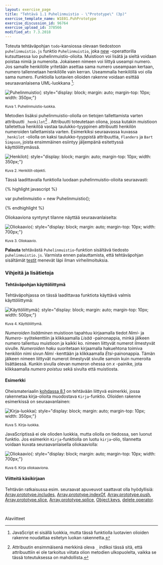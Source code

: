 ```yaml
---
layout: exercise_page
title: "Tehtävä 1.1 Puhelinmuistio - \"Prototype\" (3p)"
exercise_template_name: W1E01.PuhPrototype
exercise_discussion_id: 96764
exercise_upload_id: 378566
modified_at: 7.3.2018
---
```


Toteuta tehtäväpohjan `todo`-kansiossa olevaan tiedostoon `puhelinmuistio.js` funktio `Puhelinmuistio`, joka
[new](https://developer.mozilla.org/en-US/docs/Web/JavaScript/Reference/Operators/new)
-operattorilla kutsuttaessa luo puhelinmuistio-olioita. Muistioon voi lisätä ja sieltä voidaan poistaa nimiä ja numeroita. Jokaiseen nimeen voi liittyä useampi numero. Jos samalle henkilölle yritetään asettaa sama numero useampaan kertaan, numero tallennetaan henkilölle vain kerran. Useammalla henkilöllä voi olla sama numero. Funktiolla luotavien olioiden rakenne voidaan esittää seuraavanlaisena UML-luokkana [^1]:

[^1]: JavaScript ei sisällä luokkia, mutta tässä funktiolla luotavien olioiden rakenne noudattaa esitetyn luokan rakennetta.


![Puhelinmuistio](../img/puhelinmuistio_object.jpeg "Puhelinmuistio"){: style="display: block; margin: auto; margin-top: 10px; width: 350px;"}

<small>Kuva 1. Puhelinmuistio-luokka.</small>

Metodien lisäksi puhelinmuistio-oliolla on tietojen tallettamista varten attribuutti `_henkilot`[^2] . Attribuutti toteutetaan oliona, jossa kutakin muistioon talletettua henkilöä vastaa taulukko-tyyppinen attribuutti henkilön numeroiden tallettamista varten. Esimerkiksi seuraavassa kuvassa `_henkilot` -oliolla on kaksi taulukko-tyyppistä attribuuttia, `Flanders` ja `Bart Simpson`, joista ensimmäinen esiintyy jäljempänä esitettyssä käyttöliittymässä.   

[^2]: Attribuutin ensimmäisenä merkkinä oleva `_` indikoi tässä sitä, että attribuuttiin ei ole tarkoitus viitata olion metodien ulkopuolelta, vaikka se tässä toteutuksessa on mahdollista.

![Henkilot](../img/henkilot.jpeg "Henkilot"){: style="display: block; margin: auto; margin-top: 10px; width: 350px;"}

<small>Kuva 2. Henkilöt-objekti.</small>

Tässä laadittavalla funktiolla luodaan puhelinmuistio-olioita seuraavasti:

{% highlight javascript %}

var puhelinmuistio = new Puhelinmuistio();

{% endhighlight %}

Oliokaaviona syntynyt tilanne näyttää seuraavanlaiselta:

![Oliokaavio](../img/puhelinmuistio_rakenne.png "Oliokaavio"){: style="display: block; margin: auto; margin-top: 10px; width: 700px;"}

<small>Kuva 3. Oliokaavio.</small>


**Palauta** tehtävästä `Puhelinmuistio`-funktion sisältävä tiedosto `puhelinmuistio.js`. Varmista ennen palauttamista, että tehtäväpohjan sisältämät [testit](../testit11/) menevät läpi ilman virheilmoituksia.

### Vihjeitä ja lisätietoja

#### Tehtäväpohjan käyttöliittymä

Tehtäväpohjassa on tässä laadittavaa funktiota käyttävä valmis käyttöliittymä:

![Käyttöliittymä](../img/puhelinmuistio_ui.png "Käyttöliittymä"){: style="display: block; margin: auto; margin-top: 10px; width: 500px;"}

<small>Kuva 4. Käyttöliittymä.</small>

*Numeroiden lisääminen* muistioon tapahtuu kirjaamalla tiedot *Nimi*- ja *Numero*- syötekenttiin ja klikkaamalla *Lisää* -painonappia, minkä jälkeen numero tallentuu muistioon ja kaikki ko. nimeen liittyvät numerot ilmestyvät sivulle. *Numeroiden haku* suoritetaan kirjaamalla hakuehtona toimiva henkilön nimi sivun *Nimi* -kenttään ja klikkaamalla *Etsi*-painonappia. Tämän jälkeen nimeen liittyvät numerot ilmestyvät sivulle samoin kuin numeroita lisättäessä. Kunkin sivulla olevan numeron ohessa on *x* -painike, jota klikkaamalla *numero poistuu* sekä sivulta että muistiosta.

#### Esimerkki

Oheismateriaalin [kohdassa 8.1](http://web-selainohjelmointi.github.io/#8.1-Oliot) on tehtävään liittyvä esimerkki, jossa rakennetaa kirja-olioita muodostava `Kirja`-funktio. Olioiden rakenne esimerkissä on seuraavanlainen:

![Kirja-luokka](../img/kirja_olio.jpeg "Kirja-luokka"){: style="display: block; margin: auto; margin-top: 10px; width: 350px;"}

<small>Kuva 5. Kirja-luokka.</small>

JavaScriptissä ei ole olioden luokkia, mutta oliolla on tiedossa, sen luonut funktio. Jos esimerkin `Kirja`-funktiolla on luotu `kirja`-olio, tilannetta voidaan kuvata seuraavanlaisella oliokaaviolla:

![Oliokaavio](../img/kirja_rakenne.jpeg "Oliokaavio"){: style="display: block; margin: auto; margin-top: 10px; width: 700px;"}

<small>Kuva 6. Kirja oliokaaviona.</small>


#### Viitteitä käsikirjaan

Tehtävän ratkaisussa esim. seuraavat apuveuvot saattavat olla hyödyllisiä:
[Array.prototype.includes](https://developer.mozilla.org/en-US/docs/Web/JavaScript/Reference/Global_Objects/Array/includes),
[Array.prototype.indexOf](https://developer.mozilla.org/en-US/docs/Web/JavaScript/Reference/Global_Objects/Array/indexOf),
[Array.prototype.push](https://developer.mozilla.org/en-US/docs/Web/JavaScript/Reference/Global_Objects/Array/push),
[Array.prototype.slice](https://developer.mozilla.org/en-US/docs/Web/JavaScript/Reference/Global_Objects/Array/slice),
[Array.prototype.splice](https://developer.mozilla.org/en-US/docs/Web/JavaScript/Reference/Global_Objects/Array/splice),
[Object.keys](https://developer.mozilla.org/en-US/docs/Web/JavaScript/Reference/Global_Objects/Object/keys),
[delete operator](https://developer.mozilla.org/en-US/docs/Web/JavaScript/Reference/Operators/delete).

<br/>

Alaviitteet
